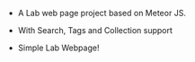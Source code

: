 
- A Lab web page project based on Meteor JS.

- With Search, Tags and Collection support

 - Simple Lab Webpage!

